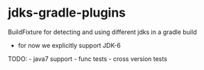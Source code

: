 # jdks-gradle-plugins

BuildFixture for detecting and using different jdks in a gradle build

- for now we explicitly support JDK-6

TODO: - java7 support
      - func tests
      - cross version tests

